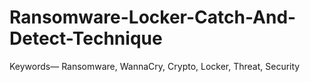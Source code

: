 # Ransomware-Locker-Catch-And-Detect-Technique
Keywords— Ransomware, WannaCry, Crypto, Locker, Threat, Security

